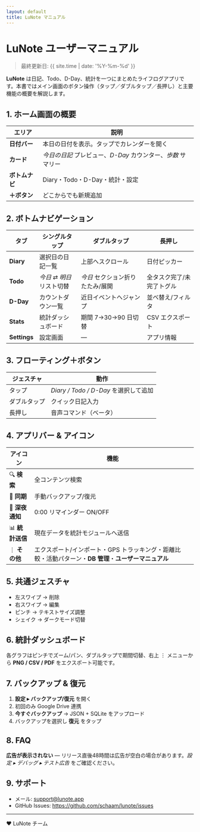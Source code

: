 ```yaml
---
layout: default
title: LuNote マニュアル
---
```


# LuNote ユーザーマニュアル

> 最終更新日: {{ site.time | date: '%Y-%m-%d' }}

**LuNote** は日記、Todo、D-Day、統計を一つにまとめたライフログアプリです。本書ではメイン画面のボタン操作（タップ／ダブルタップ／長押し）と主要機能の概要を解説します。

## 1. ホーム画面の概要

| エリア | 説明 |
|------|------|
| **日付バー** | 本日の日付を表示。タップでカレンダーを開く |
| **カード** | *今日の日記* プレビュー、*D-Day* カウンター、*歩数* サマリー |
| **ボトムナビ** | Diary・Todo・D-Day・統計・設定 |
| **＋ボタン** | どこからでも新規追加 |

## 2. ボトムナビゲーション

| タブ | シングルタップ | ダブルタップ | 長押し |
|------|---------------|---------------|--------|
| **Diary** | 選択日の日記一覧 | 上部へスクロール | 日付ピッカー |
| **Todo** | *今日* ⇄ *明日* リスト切替 | *今日* セクション折りたたみ/展開 | 全タスク完了/未完了トグル |
| **D-Day** | カウントダウン一覧 | 近日イベントへジャンプ | 並べ替え/フィルタ |
| **Stats** | 統計ダッシュボード | 期間 7→30→90 日切替 | CSV エクスポート |
| **Settings** | 設定画面 | — | アプリ情報 |

## 3. フローティング＋ボタン

| ジェスチャ | 動作 |
|-----------|------|
| タップ | *Diary / Todo / D-Day* を選択して追加 |
| ダブルタップ | クイック日記入力 |
| 長押し | 音声コマンド（ベータ） |

## 4. アプリバー & アイコン

| アイコン | 機能 |
|---------|------|
| 🔍 **検索** | 全コンテンツ検索 |
| 🔄 **同期** | 手動バックアップ/復元 |
| 🔔 **深夜通知** | 0:00 リマインダー ON/OFF |
| 📊 **統計送信** | 現在データを統計モジュールへ送信 |
| ⋮ **その他** | エクスポート/インポート・GPS トラッキング・距離比較・活動パターン・**DB 管理**・**ユーザーマニュアル** |

## 5. 共通ジェスチャ

- 左スワイプ → 削除
- 右スワイプ → 編集
- ピンチ → テキストサイズ調整
- シェイク → ダークモード切替

## 6. 統計ダッシュボード

各グラフはピンチでズーム/パン、ダブルタップで期間切替、右上 ⋮ メニューから **PNG / CSV / PDF** をエクスポート可能です。

## 7. バックアップ & 復元

1. **設定 ▸ バックアップ/復元** を開く  
2. 初回のみ Google Drive 連携  
3. **今すぐバックアップ** → JSON + SQLite をアップロード  
4. バックアップを選択し **復元** をタップ

## 8. FAQ

**広告が表示されない** — リリース直後48時間は広告が空白の場合があります。*設定 ▸ デバッグ ▸ テスト広告* をご確認ください。

## 9. サポート

- メール: [support@lunote.app](mailto:support@lunote.app)
- GitHub Issues: <https://github.com/schaam/lunote/issues>

---
❤️ LuNote チーム 